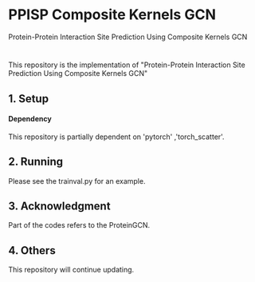 # PPISP Composite Kernels GCN
Protein-Protein Interaction Site Prediction Using Composite Kernels GCN

# 
This repository is the implementation of "Protein-Protein Interaction Site Prediction Using Composite Kernels GCN"

## 1. Setup

#### Dependency
This repository is partially dependent on 'pytorch' ,'torch_scatter'.

## 2. Running
Please see the trainval.py for an example.

## 3. Acknowledgment
Part of the codes refers to the ProteinGCN.

## 4. Others
This repository will continue updating.  
